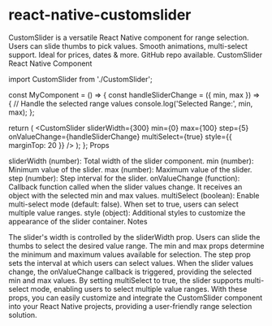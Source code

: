 # react-native-customslider
CustomSlider is a versatile React Native component for range selection. Users can slide thumbs to pick values. Smooth animations, multi-select support. Ideal for prices, dates &amp; more. GitHub repo available. 
CustomSlider React Native Component




import CustomSlider from './CustomSlider';

const MyComponent = () => {
  const handleSliderChange = ({ min, max }) => {
    // Handle the selected range values
    console.log('Selected Range:', min, max);
  };

  return (
    <CustomSlider
      sliderWidth={300}
      min={0}
      max={100}
      step={5}
      onValueChange={handleSliderChange}
      multiSelect={true}
      style={{ marginTop: 20 }}
    />
  );
};
Props

sliderWidth (number): Total width of the slider component.
min (number): Minimum value of the slider.
max (number): Maximum value of the slider.
step (number): Step interval for the slider.
onValueChange (function): Callback function called when the slider values change. It receives an object with the selected min and max values.
multiSelect (boolean): Enable multi-select mode (default: false). When set to true, users can select multiple value ranges.
style (object): Additional styles to customize the appearance of the slider container.
Notes

The slider's width is controlled by the sliderWidth prop.
Users can slide the thumbs to select the desired value range.
The min and max props determine the minimum and maximum values available for selection.
The step prop sets the interval at which users can select values.
When the slider values change, the onValueChange callback is triggered, providing the selected min and max values.
By setting multiSelect to true, the slider supports multi-select mode, enabling users to select multiple value ranges.
With these props, you can easily customize and integrate the CustomSlider component into your React Native projects, providing a user-friendly range selection solution.
